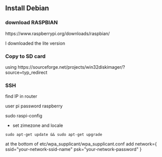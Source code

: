 <h2>Install Debian</h2>

<h3>download RASPBIAN</h3>
https://www.raspberrypi.org/downloads/raspbian/

I downloaded the lite version

<h3>Copy to SD card</h3>
using https://sourceforge.net/projects/win32diskimager/?source=typ_redirect



<h3>SSH</h3>
find IP in router

user pi 
password raspberry


sudo raspi-config
- set zimezone and locale

<code>sudo apt-get update && sudo apt-get upgrade </code>


at the bottom of etc/wpa_supplicant/wpa_supplicant.conf
add
network={
    ssid="your-network-ssid-name"
    psk="your-network-password"
}


